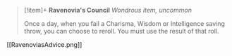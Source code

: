> [!item]+ **Ravenovia's Council**
> *Wondrous item, uncommon*
>
> Once a day, when you fail a Charisma, Wisdom or Intelligence saving throw, you can choose to reroll. You must use the result of that roll.

[[RavenoviasAdvice.png]]
